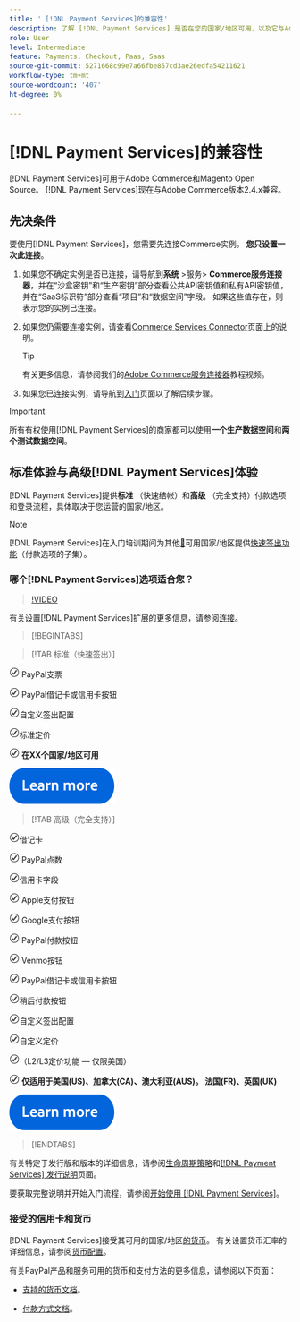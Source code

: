 ```yaml
---
title: ' [!DNL Payment Services]的兼容性'
description: 了解 [!DNL Payment Services] 是否在您的国家/地区可用，以及它与Adobe Commerce版本是否兼容。
role: User
level: Intermediate
feature: Payments, Checkout, Paas, Saas
source-git-commit: 5271668c99e7a66fbe857cd3ae26edfa54211621
workflow-type: tm+mt
source-wordcount: '407'
ht-degree: 0%

---
```



# [!DNL Payment Services]的兼容性

[!DNL Payment Services]可用于Adobe Commerce和Magento Open Source。 [!DNL Payment Services]现在与Adobe Commerce版本2.4.x兼容。

## 先决条件

要使用[!DNL Payment Services]，您需要先连接Commerce实例。 **您只设置一次此连接**。

1. 如果您不确定实例是否已连接，请导航到&#x200B;**系统** >服务> **Commerce服务连接器**，并在“沙盒密钥”和“生产密钥”部分查看公共API密钥值和私有API密钥值，并在“SaaS标识符”部分查看“项目”和“数据空间”字段。 如果这些值存在，则表示您的实例已连接。

1. 如果您仍需要连接实例，请查看[Commerce Services Connector](../landing/saas.md)页面上的说明。

   >[!TIP]
   >
   > 有关更多信息，请参阅我们的[Adobe Commerce服务连接器](https://experienceleague.adobe.com/zh-hans/docs/commerce-learn/tutorials/admin/adobe-commerce-services/configure-adobe-commerce-services-connector)教程视频。

1. 如果您已连接实例，请导航到[入门](onboard.md)页面以了解后续步骤。

>[!IMPORTANT]
>
> 所有有权使用[!DNL Payment Services]的商家都可以使用&#x200B;**一个生产数据空间**&#x200B;和&#x200B;**两个测试数据空间**。

## 标准体验与高级[!DNL Payment Services]体验

[!DNL Payment Services]提供&#x200B;**标准** （快速结帐）和&#x200B;**高级** （完全支持）付款选项和登录流程，具体取决于您运营的国家/地区。

>[!NOTE]
>
> [!DNL Payment Services]在入门培训期间为其他[&#128279;](../payment-services/production.md#complete-merchant-onboarding)可用国家/地区提供[快速签出功能](../payment-services/payments-options.md)（付款选项的子集）。

### 哪个[!DNL Payment Services]选项适合您？

>[!VIDEO](https://video.tv.adobe.com/v/3447928?captions=chi_hans)

有关设置[!DNL Payment Services]扩展的更多信息，请参阅[连接](connect.md)。

>[!BEGINTABS]

>[!TAB 标准（快速签出）]

![支票](assets/icon-check.png) PayPal支票

![支票](assets/icon-check.png) PayPal借记卡或信用卡按钮

![检查](assets/icon-check.png)自定义签出配置

![检查](assets/icon-check.png)标准定价

![检查](assets/icon-check.png) **在XX个国家/地区可用**

[![了解详情](assets/learn-more-button.svg)](onboard.md)

>[!TAB 高级（完全支持）]

![支票](assets/icon-check.png)借记卡

![支票](assets/icon-check.png) PayPal点数

![检查](assets/icon-check.png)信用卡字段

![支票](assets/icon-check.png) Apple支付按钮

![支票](assets/icon-check.png) Google支付按钮

![支票](assets/icon-check.png) PayPal付款按钮

![选中](assets/icon-check.png) Venmo按钮

![支票](assets/icon-check.png) PayPal借记卡或信用卡按钮

![支票](assets/icon-check.png)稍后付款按钮

![检查](assets/icon-check.png)自定义签出配置

![检查](assets/icon-check.png)自定义定价

![检查](assets/icon-check.png)（L2/L3定价功能 — 仅限美国）

![check](assets/icon-check.png) **仅适用于美国(US)、加拿大(CA)、澳大利亚(AUS)。 法国(FR)、英国(UK)**

[![了解详情](assets/learn-more-button.svg)](onboard.md)

>[!ENDTABS]

有关特定于发行版和版本的详细信息，请参阅[生命周期策略](https://experienceleague.adobe.com/docs/commerce-operations/release/planning/lifecycle-policy.html?lang=zh-Hans)和[[!DNL Payment Services] 发行说明](release-notes.md)页面。

要获取完整说明并开始入门流程，请参阅[开始使用 [!DNL Payment Services]](onboard.md)。

### 接受的信用卡和货币

[!DNL Payment Services]接受其可用的国家/地区[的货币](#availability)。 有关设置货币汇率的详细信息，请参阅[货币配置](https://experienceleague.adobe.com/docs/commerce-admin/stores-sales/site-store/currency/currency-configuration.html?lang=zh-Hans)。

有关PayPal产品和服务可用的货币和支付方法的更多信息，请参阅以下页面：

* [支持的货币文档](https://developer.paypal.com/docs/reports/reference/paypal-supported-currencies/)。

* [付款方式文档](https://developer.paypal.com/docs/checkout/payment-methods/)。
